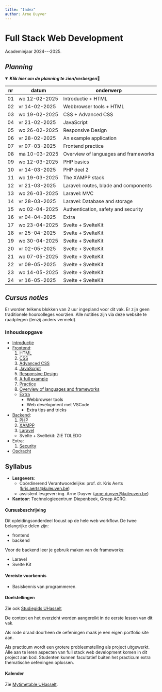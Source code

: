```yaml
---
title: "Index"
author: Arne Duyver
---
```


# Full Stack Web Development

Academiejaar 2024---2025.


## _Planning_

<details open>
<summary><i><b>Klik hier om de planning te zien/verbergen</b></i>🔽</summary>
<p>

| nr  | datum         | onderwerp                 |
|-----|---------------|---------------------------|
| 01  | wo 12-02-2025 | Introductie + HTML        |
| 02  | vr 14-02-2025 | Webbrowser tools + HTML   |
| 03  | wo 19-02-2025 | CSS + Advanced CSS        |
| 04  | vr 21-02-2025 | JavaScript                |
| 05  | wo 26-02-2025 | Responsive Design         |
| 06  | vr 28-02-2025 | An example application    |
| 07  | vr 07-03-2025 | Frontend practice         |
| 08  | ma 10-03-2025 | Overview of languages and frameworks|
| 09  | wo 12-03-2025 | PHP basics                |
| 10  | vr 14-03-2025 | PHP deel 2                |
| 11  | wo 19-03-2025 | The XAMPP stack            |
| 12  | vr 21-03-2025 | Laravel: routes, blade and components|
| 13  | wo 26-03-2025 | Laravel: MVC              |
| 14  | vr 28-03-2025 | Laravel: Database and storage|
| 15  | wo 02-04-2025 | Authentication, safety and security|
| 16  | vr 04-04-2025 | Extra                     |
| 17  | wo 23-04-2025 | Svelte + SvelteKit        |
| 18  | vr 25-04-2025 | Svelte + SvelteKit        |
| 19  | wo 30-04-2025 | Svelte + SvelteKit        |
| 20  | vr 02-05-2025 | Svelte + SvelteKit        |
| 21  | wo 07-05-2025 | Svelte + SvelteKit        |
| 22  | vr 09-05-2025 | Svelte + SvelteKit        |
| 23  | wo 14-05-2025 | Svelte + SvelteKit        |
| 24  | vr 16-05-2025 | Svelte + SvelteKit        |

</p>
</details>

## _Cursus noties_

Er worden telkens blokken van 2 uur ingepland voor dit vak. Er zijn geen traditionele hoorcolleges voorzien. Alle notities zijn via deze website te raadplegen (tenzij anders vermeld).

### Inhoudsopgave

- [Introductie](/introductie)
- [Frontend](/frontend):
    1. [HTML](/frontend/html_basics/) 
    2. [CSS](/frontend/css_basics/)
    3. [Advanced CSS](/frontend/css_advanced!/)
    4. [JavaScript](/frontend/javaScript_basics!/)
    5. [Responsive Design](/frontend/responsive_design!/)
    6. [A full example](/frontend/full_example/)
    7. [Practice](/frontend/practice/)
    8. [Overview of languages and frameworks](/frontend/overview_frameworks/)
    - [Extra](/frontend/extra)
        - Webbrowser tools
        - Web development met VSCode
        - Extra tips and tricks
- [Backend](/backend!/):
    1. [PHP](/backend/php_basics!/)
    2. [XAMPP](/backend/xampp/)
    3. [Laravel](/backend/laravel)
    - Svelte + Sveltekit: ZIE TOLEDO
- Extra:
    1. [Security](/extra/websecurity!/)
- [Opdracht](/Opdracht/)

## Syllabus

- **Lesgevers**:
    + Coördinerend Verantwoordelijke: prof. dr. Kris Aerts ([kris.aerts@kuleuven.be](mailto:kris.aerts@kuleuven.be))
    + assistent lesgever: ing. Arne Duyver ([arne.duyver@kuleuven.be](mailto:arne.duyver@kuleuven.be))
- **Kantoor**: Technologiecentrum Diepenbeek, Groep ACRO. 


#### Cursusbeschrijving

Dit opleidingsonderdeel focust op de hele web workflow. De twee belangrijke delen zijn:

- frontend
- backend

Voor de backend leer je gebruik maken van de frameworks:

- Laravel
- Svelte Kit

#### Vereiste voorkennis

- Basiskennis van programmeren.

#### Doelstellingen

Zie ook [Studiegids UHasselt](https://studiegidswww.uhasselt.be/opleidingsonderdeel.aspx?a=2025&i=4891)
    
De context en het overzicht worden aangereikt in de eerste lessen van dit vak.

Als rode draad doorheen de oefeningen maak je een eigen portfolio site aan.

Als practicum wordt een grotere probleemstelling als project uitgewerkt. Alle aan te leren aspecten van full stack web development komen in dit project aan bod. Studenten kunnen facultatief buiten het practicum extra thematische oefeningen oplossen.


#### Kalender

Zie [Mytimetable UHasselt](https://mytimetable.uhasselt.be/).
